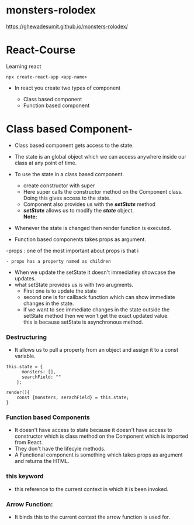 # monsters-rolodex
https://ghewadesumit.github.io/monsters-rolodex/
# React-Course

Learning react

```
npx create-react-app <app-name>
```

- In react you create two types of component

  - Class based component
  - Function based component

# Class based Component-

- Class based component gets access to the state.
- The state is an global object which we can access anywhere inside our class at any point of time.
- To use the state in a class based component.
  - create constructor with super
  - Here super calls the constructor method on the Component class. Doing this gives access to the state.
  - Component also provides us with the **_setState_** method
  - **_setState_** allows us to modify the **_state_** object.  
    **Note:**
- Whenever the state is changed then render function is executed.

- Function based components takes props as argument.

-props : one of the most important about props is that i

    - props has a property named as children

- When we update the setState it doesn't immediatley showcase the updates.
- what setState provides us is with two arugments.
  - First one is to update the state
  - second one is for callback function which can show immediate changes in the state.
  - if we want to see immediate changes in the state outside the setState method then we won't get the exact updated value.  
    this is because setState is asynchronous method.

### Destructuring

- It allows us to pull a property from an object and assign it to a const variable.

```
this.state = {
      monsters: [],
      searchField: ""
    };

render(){
    const {monsters, serachField} = this.state;
}
```

### Function based Components

- It doesn't have access to state because it doesn't have access to constructor which is class method on the Component which is imported from React.
- They don't have the lifecyle methods.
- A Functional component is something which takes props as argument and returns the HTML.

### this keyword

- this reference to the current context in which it is been invoked.

### Arrow Function:

- It binds this to the current context the arrow function is used for.

